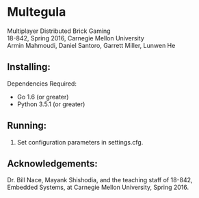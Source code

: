 # Multegula

Multiplayer Distributed Brick Gaming  
18-842, Spring 2016, Carnegie Mellon University  
Armin Mahmoudi, Daniel Santoro, Garrett Miller, Lunwen He

Installing:
---------------------------------------------------------
Dependencies Required:  
* Go 1.6 (or greater)  
* Python 3.5.1 (or greater)  

Running:
---------------------------------------------------------
1. Set configuration parameters in settings.cfg.


Acknowledgements:
---------------------------------------------------------
Dr. Bill Nace, Mayank Shishodia, and the teaching staff of 18-842, 
Embedded Systems, at Carnegie Mellon University, Spring 2016.

